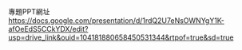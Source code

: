 專題PPT網址
https://docs.google.com/presentation/d/1rdQ2U7eNsOWNYgY1K-afOeEdS5CCkYDX/edit?usp=drive_link&ouid=104181880658450531344&rtpof=true&sd=true
